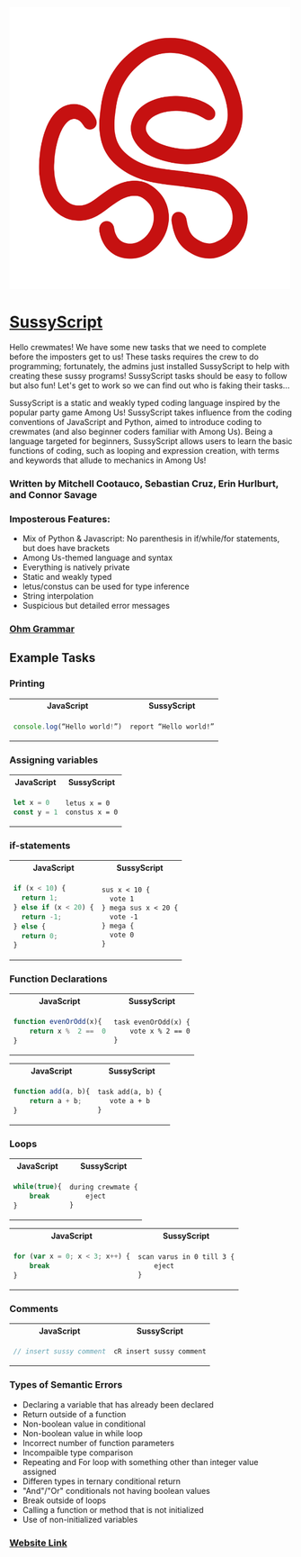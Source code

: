 <img src=./docs/SussyScriptLogo.png width="500" height="500">

# [SussyScript](https://github.com/connorsavage/SussyScript)

Hello crewmates! We have some new tasks that we need to complete before the imposters get to us! These tasks requires the crew to do programming; fortunately, the admins just installed SussyScript to help with creating these sussy programs! SussyScript tasks should be easy to follow but also fun! Let's get to work so we can find out who is faking their tasks...

SussyScript is a static and weakly typed coding language inspired by the popular party game Among Us! SussyScript takes influence from the coding conventions of JavaScript and Python, aimed to introduce coding to crewmates (and also beginner coders familiar with Among Us). Being a language targeted for beginners, SussyScript allows users to learn the basic functions of coding, such as looping and expression creation, with terms and keywords that allude to mechanics in Among Us! 

### Written by Mitchell Cootauco, Sebastian Cruz, Erin Hurlburt, and Connor Savage

### Imposterous Features:

- Mix of Python & Javascript: No parenthesis in if/while/for statements, but does have brackets
- Among Us-themed language and syntax
- Everything is natively private
- Static and weakly typed
- letus/constus can be used for type inference
- String interpolation
- Suspicious but detailed error messages

### [Ohm Grammar](https://github.com/connorsavage/SussyScript/blob/main/src/sussyScript.ohm)

## Example Tasks

### Printing

<table>
<tr> <th>JavaScript</th><th>SussyScript</th><tr>
</tr>
<td>

```javascript
console.log(“Hello world!”)
```

</td>

<td>

```
report “Hello world!”
```

</td>
</table>

### Assigning variables

<table>
<tr> <th>JavaScript</th><th>SussyScript</th><tr>
</tr>
<td>

```javascript
let x = 0
const y = 1
```

</td>

<td>

```
letus x = 0
constus x = 0
```

</td>
</table>

### if-statements

<table>
<tr> <th>JavaScript</th><th>SussyScript</th><tr>
</tr>
<td>
    
```javascript
if (x < 10) {
  return 1;
} else if (x < 20) {
  return -1;
} else {
  return 0;
}
```
</td>
<td>
    
```
sus x < 10 {
  vote 1
} mega sus x < 20 {
  vote -1
} mega {
  vote 0
} 
```
</td>
</table>

### Function Declarations

<table>
<tr> <th>JavaScript</th><th>SussyScript</th><tr>
</tr>
<td>
    
```javascript
function evenOrOdd(x){
    return x %  2 ==  0
}
```
</td>
<td>
    
```
task evenOrOdd(x) {
    vote x % 2 == 0
}
```
</td>
</table>

<table>
<tr> <th>JavaScript</th><th>SussyScript</th><tr>
</tr>
<td>
    
```javascript
function add(a, b){
    return a + b;
}
```
</td>
<td>
    
```
task add(a, b) { 
   vote a + b
}
```
</td>
</table>

### Loops

<table>
<tr> <th>JavaScript</th><th>SussyScript</th><tr>
</tr>
<td>
    
```javascript
while(true){
    break
}
```
</td>
<td>
    
```
during crewmate {
    eject
}
```
</td>
</table>

<table>
<tr> <th>JavaScript</th><th>SussyScript</th><tr>
</tr>
<td>
    
```javascript
for (var x = 0; x < 3; x++) {
    break
}
```
</td>
<td>
    
```
scan varus in 0 till 3 {
    eject
}
```
</td>
</table>

### Comments

<table>
<tr> <th>JavaScript</th><th>SussyScript</th><tr>
</tr>
<td> 
    
```javascript
// insert sussy comment
```
</td>
<td>
    
```
cR insert sussy comment
```
</td>
</table>

### Types of Semantic Errors
- Declaring a variable that has already been declared
- Return outside of a function
- Non-boolean value in conditional
- Non-boolean value in while loop
- Incorrect number of function parameters
- Incompaible type comparison
- Repeating and For loop with something other than integer value assigned
- Differen types in ternary conditional return
- "And"/"Or" conditionals not having boolean values
- Break outside of loops
- Calling a function or method that is not initialized
- Use of non-initialized variables

### [Website Link](https://seevass.github.io/)
